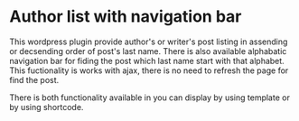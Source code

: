 # Author list with navigation bar

This wordpress plugin provide author's or writer's post listing in assending or decsending order of post's last name. 
There is also available alphabatic navigation bar for fiding the post which last name start with that alphabet. 
This fuctionality is works with ajax, there is no need to refresh the page for find the post.

There is both functionality available in you can display by using template or by using shortcode.
